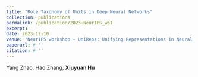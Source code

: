 ```yaml
---
title: "Role Taxonomy of Units in Deep Neural Networks"
collection: publications
permalink: /publication/2023-NeurIPS_ws1
excerpt: 
date: 2023-12-10
venue: 'NeurIPS workshop - UniReps: Unifying Representations in Neural Models'
paperurl: # ''
citation: # ''
---
```


Yang Zhao, Hao Zhang, **Xiuyuan Hu**
